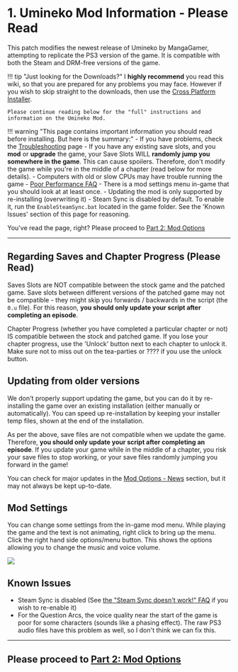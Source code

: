 # 1. Umineko Mod Information - Please Read

This patch modifies the newest release of Umineko by MangaGamer, attempting to replicate the PS3 version of the game. It is compatible with both the Steam and DRM-free versions of the game.

!!! tip "Just looking for the Downloads?"
    I **highly recommend** you read this wiki, so that you are prepared for any problems you may face. However if you wish to skip straight to the downloads, then use the [Cross Platform Installer](Umineko-Part-3a-Cross-Platform-Installer.md).

    Please continue reading below for the "full" instructions and information on the Umineko Mod.

!!! warning "This page contains important information you should read before installing. But here is the summary:"
    - If you have problems, check the [Troubleshooting](Umineko-Part-0-TroubleShooting-and-FAQ.md) page
    - If you have any existing save slots, and you **mod** or **upgrade** the game, your Save Slots WILL **randomly jump you somewhere in the game**. This can cause spoilers. Therefore, don't modify the game while you're in the middle of a chapter (read below for more details).
    - Computers with old or slow CPUs may have trouble running the game - [Poor Performance FAQ](Umineko-Part-0-TroubleShooting-and-FAQ/#the-game-has-poor-performance-even-on-high-end-systems)
    - There is a mod settings menu in-game that you should look at at least once.
    - Updating the mod is only supported by re-installing (overwriting it)
    - Steam Sync is disabled by default. To enable it, run the `EnableSteamSync.bat` located in the game folder. See the 'Known Issues' section of this page for reasoning.

You've read the page, right? Please proceed to [Part 2: Mod Options](Umineko-Mod-Options.md)

----

## Regarding Saves and Chapter Progress (Please Read)

Saves Slots are NOT compatible between the stock game and the patched game. Save slots between different versions of the patched game may not be compatible - they might skip you forwards / backwards in the script (the `0.u` file). For this reason,  **you should only update your script after completing an episode**.

Chapter Progress (whether you have completed a particular chapter or not) IS compatible between the stock and patched game. If you lose your chapter progress, use the 'Unlock' button next to each chapter to unlock it. Make sure not to miss out on the tea-parties or ???? if you use the unlock button.

## Updating from older versions

We don't properly support updating the game, but you can do it by re-installing the game over an existing installation (either manually or automatically). You can speed up re-installation by keeping your installer temp files, shown at the end of the installation.

As per the above, save files are not compatible when we update the game. Therefore, **you should only update your script after completing an episode**. If you update your game while in the middle of a chapter, you risk your save files to stop working, or your save files randomly jumping you forward in the game!

You can check for major updates in the [Mod Options - News](Umineko-Mod-Options.md#news) section, but it may not always be kept up-to-date.

## Mod Settings

You can change some settings from the in-game mod menu. While playing the game and the text is not animating, right click to bring up the menu. Click the right hand side options/menu button. This shows the options allowing you to change the music and voice volume.

<img src="https://07th-mod.com/wiki/Umineko/img/modmenu.png">

## Known Issues

- Steam Sync is disabled (See [the "Steam Sync doesn't work!" FAQ](Umineko-Part-0-TroubleShooting-and-FAQ.md#steam-sync-doesnt-work) if you wish to re-enable it)
- For the Question Arcs, the voice quality near the start of the game is poor for some characters (sounds like a phasing effect). The raw PS3 audio files have this problem as well, so I don't think we can fix this.

----

## **Please proceed to [Part 2: Mod Options](Umineko-Mod-Options.md)**
